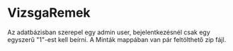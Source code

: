 # VizsgaRemek
Az adatbázisban szerepel egy admin user, bejelentkezésnél csak egy egyszerű "1"-est kell beírni.
A Minták mappában van pár feltölthető zip fájl.
